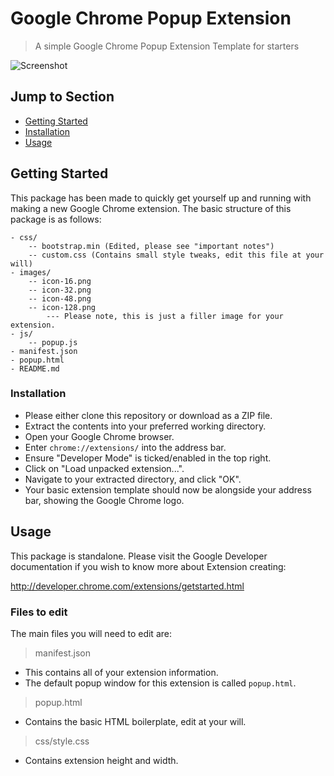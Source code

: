 # Google Chrome Popup Extension
> A simple Google Chrome Popup Extension Template for starters 

![Screenshot](http://i.imgur.com/y7f9Vkd.png)

## Jump to Section

* [Getting Started](#getting-started)
* [Installation](#installation)
* [Usage](#usage)

## Getting Started

This package has been made to quickly get yourself up and running with making a new Google Chrome extension.  The basic structure of this package is as follows:

    - css/
		-- bootstrap.min (Edited, please see "important notes")
		-- custom.css (Contains small style tweaks, edit this file at your will)
    - images/
        -- icon-16.png
        -- icon-32.png
        -- icon-48.png
        -- icon-128.png
			--- Please note, this is just a filler image for your extension.
	- js/
		-- popup.js
    - manifest.json
	- popup.html
	- README.md
	
### Installation

- Please either clone this repository or download as a ZIP file.
- Extract the contents into your preferred working directory.
- Open your Google Chrome browser.
- Enter `chrome://extensions/` into the address bar.
- Ensure "Developer Mode" is ticked/enabled in the top right.
- Click on "Load unpacked extension...".
- Navigate to your extracted directory, and click "OK".
- Your basic extension template should now be alongside your address bar, showing the Google Chrome logo.

## Usage

This package is standalone.  Please visit the Google Developer documentation if you wish to know more about Extension creating:

http://developer.chrome.com/extensions/getstarted.html

### Files to edit

The main files you will need to edit are:

> manifest.json

- This contains all of your extension information.
- The default popup window for this extension is called `popup.html`.

> popup.html

- Contains the basic HTML boilerplate, edit at your will.

> css/style.css

- Contains extension height and width.
